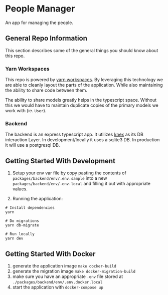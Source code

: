 # People Manager

An app for managing the people.

## General Repo Information

This section describes some of the general things you should know about this repo.

### Yarn Workspaces

This repo is powered by [yarn workspaces](https://classic.yarnpkg.com/lang/en/docs/workspaces/). By leveraging this technology we are able to cleanly layout the parts of the application. While also maintaining the ability to share code between them.

The ability to share models greatly helps in the typescript space. Without this we would have to maintain duplicate copies of the primary models we work with (ie. `User`).

### Backend

The backend is an express typescript app. It utilizes [knex](https://knexjs.org/) as its DB interaction Layer. In development/locally it uses a sqlite3 DB. In production it will use a postgresql DB.

## Getting Started With Development

1. Setup your env var file by copy pasting the contents of `packages/backend/env/.env.sample` into a new `packages/backend/env/.env.local` and filling it out with appropriate values.

2. Running the application:

```
# Install dependencies
yarn

# Do migrations
yarn db-migrate

# Run locally
yarn dev
```

## Getting Started With Docker

1. generate the application image `make docker-build`
2. generate the migration image `make docker-migration-build`
3. make sure you have an appropriate `.env` file stored at `./packages/backend/env/.env.docker.local`
4. start the application with `docker-compose up`
